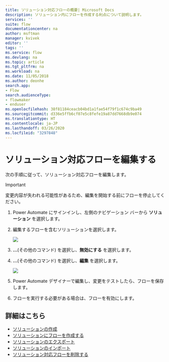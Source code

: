 ```yaml
---
title: ソリューション対応フローの概要| Microsoft Docs
description: ソリューション内にフローを作成する利点について説明します。
services: ''
suite: flow
documentationcenter: na
author: msftman
manager: kvivek
editor: ''
tags: ''
ms.service: flow
ms.devlang: na
ms.topic: article
ms.tgt_pltfrm: na
ms.workload: na
ms.date: 11/05/2018
ms.author: deonhe
search.app:
- Flow
search.audienceType:
- flowmaker
- enduser
ms.openlocfilehash: 38f81184ceacb04bd1a1fae54f79f1c674c9ba49
ms.sourcegitcommit: d336e5ffb6cf07e5c8fefe19a87dd7668db9e074
ms.translationtype: HT
ms.contentlocale: ja-JP
ms.lasthandoff: 03/26/2020
ms.locfileid: "3297848"
---
```

# <a name="edit-a-solution-aware-flow"></a>ソリューション対応フローを編集する


次の手順に従って、ソリューション対応フローを編集します。

> [!IMPORTANT]
> 変更内容が失われる可能性があるため、編集を開始する前にフローを停止してください。

1. Power Automate にサインインし、左側のナビゲーション バーから **ソリューション** を選択します。
1. 編集するフローを含むソリューションを選択します。

   ![](./media/edit-solution-aware-flow/new-flow-inside-solution.png)

1. **...**(その他のコマンド) を選択し、**無効にする** を選択します。
1. **...**(その他のコマンド) を選択し、**編集** を選択します。

   ![](./media/edit-solution-aware-flow/edit-flow.png)
   
1. Power Automate デザイナーで編集し、変更をテストしたら、フローを保存します。
1. フローを実行する必要がある場合は、フローを有効にします。

## <a name="learn-more"></a>詳細はこちら

* [ソリューションの作成](./overview-solution-flows.md)
* [ソリューションにフローを作成する](./create-flow-solution.md)
* [ソリューションのエクスポート](./export-flow-solution.md)
* [ソリューションのインポート](./import-flow-solution.md)
* [ソリューション対応フローを削除する](./remove-solution-aware-flow.md)
